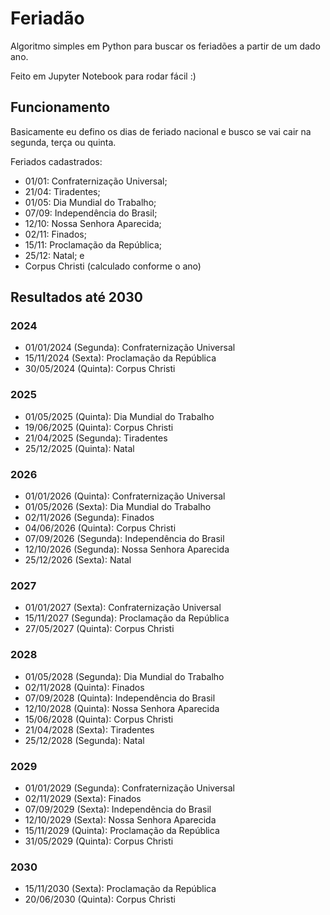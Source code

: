 
# Feriadão
Algoritmo simples em Python para buscar os feriadões a partir de um dado ano.

Feito em Jupyter Notebook para rodar fácil :)

## Funcionamento

Basicamente eu defino os dias de feriado nacional e busco se vai cair na segunda, terça ou quinta.

Feriados cadastrados:

* 01/01: Confraternização Universal;
* 21/04: Tiradentes;
* 01/05: Dia Mundial do Trabalho;
* 07/09: Independência do Brasil;
* 12/10: Nossa Senhora Aparecida;
* 02/11: Finados;
* 15/11: Proclamação da República;
* 25/12: Natal; e
* Corpus Christi (calculado conforme o ano)

## Resultados até 2030

### 2024

* 01/01/2024 (Segunda): Confraternização Universal
* 15/11/2024 (Sexta): Proclamação da República
* 30/05/2024 (Quinta): Corpus Christi

### 2025

* 01/05/2025 (Quinta): Dia Mundial do Trabalho
* 19/06/2025 (Quinta): Corpus Christi
* 21/04/2025 (Segunda): Tiradentes
* 25/12/2025 (Quinta): Natal

### 2026

* 01/01/2026 (Quinta): Confraternização Universal
* 01/05/2026 (Sexta): Dia Mundial do Trabalho
* 02/11/2026 (Segunda): Finados
* 04/06/2026 (Quinta): Corpus Christi
* 07/09/2026 (Segunda): Independência do Brasil
* 12/10/2026 (Segunda): Nossa Senhora Aparecida
* 25/12/2026 (Sexta): Natal

### 2027

* 01/01/2027 (Sexta): Confraternização Universal
* 15/11/2027 (Segunda): Proclamação da República
* 27/05/2027 (Quinta): Corpus Christi

### 2028

* 01/05/2028 (Segunda): Dia Mundial do Trabalho
* 02/11/2028 (Quinta): Finados
* 07/09/2028 (Quinta): Independência do Brasil
* 12/10/2028 (Quinta): Nossa Senhora Aparecida
* 15/06/2028 (Quinta): Corpus Christi
* 21/04/2028 (Sexta): Tiradentes
* 25/12/2028 (Segunda): Natal

### 2029

* 01/01/2029 (Segunda): Confraternização Universal
* 02/11/2029 (Sexta): Finados
* 07/09/2029 (Sexta): Independência do Brasil
* 12/10/2029 (Sexta): Nossa Senhora Aparecida
* 15/11/2029 (Quinta): Proclamação da República
* 31/05/2029 (Quinta): Corpus Christi

### 2030

* 15/11/2030 (Sexta): Proclamação da República
* 20/06/2030 (Quinta): Corpus Christi
